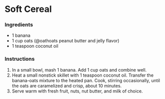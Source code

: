 # Soft Cereal

### Ingredients
- 1 banana
- 1 cup oats (@oathoats peanut butter and jelly flavor)
- 1 teaspoon coconut oil

### Instructions
1. In a small bowl, mash 1 banana. Add 1 cup oats and combine well.
2. Heat a small nonstick skillet with 1 teaspoon coconut oil. Transfer the banana-oats mixture to the heated pan. Cook, stirring occasionally, until the oats are caramelized and crisp, about 10 minutes.
3. Serve warm with fresh fruit, nuts, nut butter, and milk of choice.
